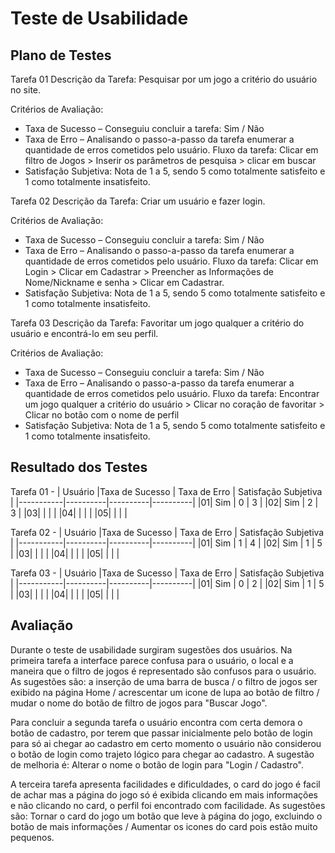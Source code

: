 # Teste de Usabilidade
## Plano de Testes
Tarefa 01
Descrição da Tarefa: Pesquisar por um jogo a critério do usuário no site.

Critérios de Avaliação:
* Taxa de Sucesso – 
Conseguiu concluir a tarefa: Sim / Não
* Taxa de Erro – 
Analisando o passo-a-passo da tarefa enumerar a quantidade de erros cometidos pelo usuário.
Fluxo da tarefa: Clicar em filtro de Jogos > Inserir os parâmetros de pesquisa > clicar em buscar
* Satisfação Subjetiva: 
Nota de 1 a 5, sendo 5 como totalmente satisfeito e 1 como totalmente insatisfeito.

Tarefa 02
Descrição da Tarefa: Criar um usuário e fazer login.

Critérios de Avaliação:
* Taxa de Sucesso – 
Conseguiu concluir a tarefa: Sim / Não
* Taxa de Erro – 
Analisando o passo-a-passo da tarefa enumerar a quantidade de erros cometidos pelo usuário.
Fluxo da tarefa: Clicar em Login > Clicar em Cadastrar > Preencher as Informações de Nome/Nickname e senha > Clicar em Cadastrar.
* Satisfação Subjetiva: 
Nota de 1 a 5, sendo 5 como totalmente satisfeito e 1 como totalmente insatisfeito.

Tarefa 03
Descrição da Tarefa: Favoritar um jogo qualquer a critério do usuário e encontrá-lo em seu perfil.

Critérios de Avaliação:
* Taxa de Sucesso – 
Conseguiu concluir a tarefa: Sim / Não
* Taxa de Erro – 
Analisando o passo-a-passo da tarefa enumerar a quantidade de erros cometidos pelo usuário.
Fluxo da tarefa: Encontrar um jogo qualquer a critério do usuário > Clicar no coração de favoritar > Clicar no botão com o nome de perfil  
* Satisfação Subjetiva: 
Nota de 1 a 5, sendo 5 como totalmente satisfeito e 1 como totalmente insatisfeito.

## Resultado dos Testes

Tarefa 01 -
| Usuário |Taxa de Sucesso | Taxa de Erro | Satisfação Subjetiva |
|-----------|----------|----------|----------|
|01| Sim | 0 | 3 |
|02| Sim | 2 | 3 |
|03| | | |
|04| | | |
|05| | | |

Tarefa 02 -
| Usuário |Taxa de Sucesso | Taxa de Erro | Satisfação Subjetiva |
|-----------|----------|----------|----------|
|01| Sim | 1 | 4 |
|02| Sim | 1 | 5 |
|03| | | |
|04| | | |
|05| | | |

Tarefa 03 -
| Usuário |Taxa de Sucesso | Taxa de Erro | Satisfação Subjetiva |
|-----------|----------|----------|----------|
|01| Sim | 0 | 2 |
|02| Sim | 1 | 5 |
|03| | | |
|04| | | |
|05| | | |

## Avaliação

Durante o teste de usabilidade surgiram sugestões dos usuários. 
Na primeira tarefa a interface parece confusa para o usuário, o local e a maneira que o filtro de jogos é representado são confusos para o usuário. As sugestões são: a inserção de uma barra de busca / o filtro de jogos ser exibido na página Home / acrescentar um icone de lupa ao botão de filtro / mudar o nome do botão de filtro de jogos para "Buscar Jogo".

Para concluir a segunda tarefa o usuário encontra com certa demora o botão de cadastro, por terem que passar inicialmente pelo botão de login para só ai chegar ao cadastro em certo momento o usuário não considerou o botão de login como trajeto lógico para chegar ao cadastro. A sugestão de melhoria é: Alterar o nome o botão de login para "Login / Cadastro".

A terceira tarefa apresenta facilidades e dificuldades, o card do jogo é facil de achar mas a página do jogo só é exibida clicando em mais informações e não clicando no card, o perfil foi encontrado com facilidade. As sugestões são: Tornar o card do jogo um botão que leve à página do jogo, excluindo o botão de mais informações / Aumentar os icones do card pois estão muito pequenos. 
